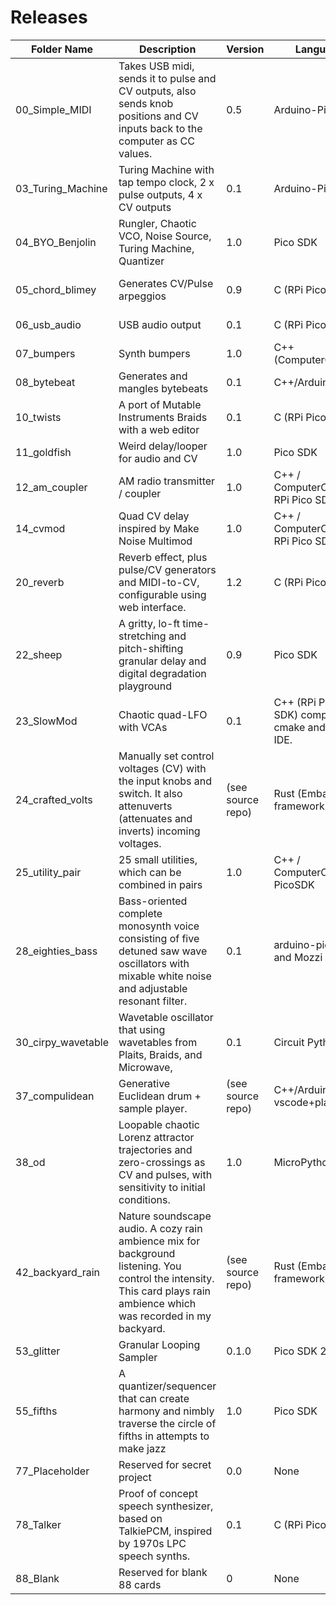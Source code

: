 # Releases  
| Folder Name | Description | Version | Language | Creator | Status |
| ----------- | ----------- | ------- | -------- | ------- | ------ |
| 00_Simple_MIDI | Takes USB midi, sends it to pulse and CV outputs, also sends knob positions and CV inputs back to the computer as CC values. | 0.5 | Arduino-Pico | Tom Whitwell | Working but simple |
| 03_Turing_Machine | Turing Machine with tap tempo clock, 2 x pulse outputs, 4 x CV outputs | 0.1 | Arduino-Pico | Tom Whitwell | Working but Simple |
| 04_BYO_Benjolin | Rungler, Chaotic VCO, Noise Source, Turing Machine, Quantizer | 1.0 | Pico SDK | Dune Desormeaux | Released |
| 05_chord_blimey | Generates CV/Pulse arpeggios | 0.9 | C (RPi Pico SDK) | Tom Waters | Mostly complete (for now) |
| 06_usb_audio | USB audio output | 0.1 | C (RPi Pico SDK) | Chris Johnson | Proof of concept |
| 07_bumpers | Synth bumpers | 1.0 | C++ (ComputerCard) | Chris Johnson | Released |
| 08_bytebeat | Generates and mangles bytebeats | 0.1 | C++/Arduino-Pico | Matt Kuebrich | Functional but WIP |
| 10_twists | A port of Mutable Instruments Braids with a web editor | 0.1 | C (RPi Pico SDK) | Random Works | Functional but WIP |
| 11_goldfish | Weird delay/looper for audio and CV | 1.0 | Pico SDK | Dune Desormeaux | Ready |
| 12_am_coupler | AM radio transmitter / coupler | 1.0 | C++ / ComputerCard / RPi Pico SDK | Chris Johnson | Released |
| 14_cvmod | Quad CV delay inspired by Make Noise Multimod | 1.0 | C++ / ComputerCard / RPi Pico SDK | Chris Johnson | Released |
| 20_reverb | Reverb effect, plus pulse/CV generators and MIDI-to-CV, configurable using web interface. | 1.2 | C (RPi Pico SDK) | Chris Johnson | Released |
| 22_sheep | A gritty, lo-ft time-stretching and pitch-shifting granular delay and digital degradation playground | 0.9 | Pico SDK | Dune Desormeaux | Beta testing |
| 23_SlowMod | Chaotic quad-LFO with VCAs | 0.1 | C++ (RPi Pico SDK) compat. w/ cmake and Arduino IDE. | divmod/@olt | Released |
| 24_crafted_volts | Manually set control voltages (CV) with the input knobs and switch. It also attenuverts (attenuates and inverts) incoming voltages. | (see source repo) | Rust (Embassy framework) | Brian Dorsey | Released |
| 25_utility_pair | 25 small utilities, which can be combined in pairs | 1.0 | C++ / ComputerCard / PicoSDK | Chris Johnson | Released |
| 28_eighties_bass | Bass-oriented complete monosynth voice consisting of five detuned saw wave oscillators with mixable white noise and adjustable resonant filter. | 0.1 | arduino-pico core and Mozzi 2 library | @todbot / Tod Kurt | Functional but WIP |
| 30_cirpy_wavetable | Wavetable oscillator that using wavetables from Plaits, Braids, and Microwave, | 0.1 | Circuit Python | @todbot / Tod Kurt | Functional but WIP |
| 37_compulidean | Generative Euclidean drum + sample player. | (see source repo) | C++/Arduino, with vscode+platformio. | Tristan Rowley | Functional, but WIP |
| 38_od | Loopable chaotic Lorenz attractor trajectories and zero-crossings as CV and pulses, with sensitivity to initial conditions. | 1.0 | MicroPython | M. John Mills | Released |
| 42_backyard_rain | Nature soundscape audio. A cozy rain ambience mix for background listening. You control the intensity. This card plays rain ambience which was recorded in my backyard. | (see source repo) | Rust (Embassy framework) | Brian Dorsey | Released |
| 53_glitter | Granular Looping Sampler | 0.1.0 | Pico SDK 2.1.1 | Steve Jones | Beta Test |
| 55_fifths | A quantizer/sequencer that can create harmony and nimbly traverse the circle of fifths in attempts to make jazz | 1.0 | Pico SDK | Dune Desormeaux | Ready |
| 77_Placeholder | Reserved for secret project | 0.0 | None | None | None |
| 78_Talker | Proof of concept speech synthesizer, based on TalkiePCM, inspired by 1970s LPC speech synths. | 0.1 | C (RPi Pico SDK) | Chris Johnson | Proof of concept |
| 88_Blank | Reserved for blank 88 cards | 0 | None | Tom Whitwell | None |
